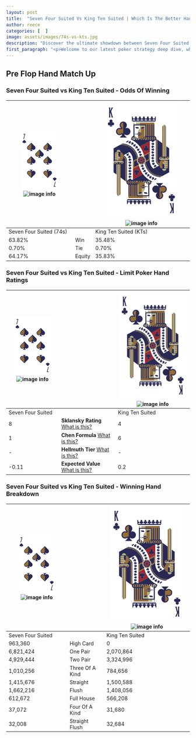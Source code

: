 ```yaml
---
layout: post
title:  "Seven Four Suited Vs King Ten Suited | Which Is The Better Hand In Poker? A Complete Guide"
author: reece
categories: [  ]
image: assets/images/74s-vs-kts.jpg
description: "Discover the ultimate showdown between Seven Four Suited and King Ten Suited in poker! Uncover the odds, strategies, and scenarios where one hand triumphs over the other. Get ready to up your poker game with this thrilling analysis."
first_paragraph: "<p>Welcome to our latest poker strategy deep dive, where we're pitting two distinct hands against each other in a high-stakes showdown: Seven Four Suited vs King Ten Suited.</p><p>In the dynamic world of poker, every decision counts, and knowing which hand holds the upper hand is key to your success at the table.</p><p>In this article, we'll dissect these two hands, explore the scenarios where one dominates the other, and equip you with the knowledge to make strategic choices that can tip the odds in your favor.</p><p>Get ready to unravel the intriguing dynamics of these poker hands and elevate your game to new heights.</p>"
---
```




[comment]: # (sp0)

## Pre Flop Hand Match Up

<div class="table hand-ratings" markdown="1"> 



### Seven Four Suited vs King Ten Suited - Odds Of Winning


    
| ![image info](assets/images/hand1/7.png) ![image info](assets/images/hand1/4s.png) |  | ![image info](assets/images/hand2/K.png) ![image info](assets/images/hand2/Ts.png) |
| -------- | -------- | -------- |
| Seven Four Suited (74s) |  | King Ten Suited (KTs) |
| 63.82% | Win | 35.48% |
| 0.70% | Tie | 0.70% |
| 64.17% | Equity | 35.83% |




[comment]: # (sp1)



### Seven Four Suited vs King Ten Suited - Limit Poker Hand Ratings


    
| ![image info](assets/images/hand1/7.png) ![image info](assets/images/hand1/4s.png) |  | ![image info](assets/images/hand2/K.png) ![image info](assets/images/hand2/Ts.png) |
| -------- | -------- | -------- |
| Seven Four Suited |  | King Ten Suited |
| 8 | **Sklansky Rating** [What is this?](/sklansky-rating-explained) | 4 |
| 1 | **Chen Formula** [What is this?](/chen-formula-explained) | 6 |
| - | **Hellmuth Tier** [What is this?](/Hellmuth-tier-explained) | - |
| -0.11 | **Expected Value** [What is this?](/expected-value-explained) | 0.2 |




[comment]: # (sp2)



### Seven Four Suited vs King Ten Suited - Winning Hand Breakdown


    
| ![image info](assets/images/hand1/7.png) ![image info](assets/images/hand1/4s.png) |  | ![image info](assets/images/hand2/K.png) ![image info](assets/images/hand2/Ts.png) |
| -------- | -------- | -------- |
| Seven Four Suited |  | King Ten Suited |
| 963,360 | High Card | 0 |
| 6,821,424 | One Pair | 2,070,864 |
| 4,929,444 | Two Pair | 3,324,996 |
| 1,010,256 | Three Of A Kind | 784,656 |
| 1,415,676 | Straight | 1,500,588 |
| 1,662,216 | Flush | 1,408,056 |
| 612,672 | Full House | 566,208 |
| 37,072 | Four Of A Kind | 31,680 |
| 32,008 | Straight Flush | 32,684 |




[comment]: # (sp3)



</div>

[comment]: # (sp4)



[comment]: # (sp5)

